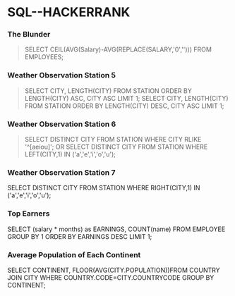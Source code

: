 # SQL--HACKERRANK

### The Blunder
 > SELECT CEIL(AVG(Salary)-AVG(REPLACE(SALARY,'0',''))) FROM EMPLOYEES;
 
 ### Weather Observation Station 5

 >  SELECT CITY, LENGTH(CITY) FROM STATION ORDER BY LENGTH(CITY) ASC, CITY ASC LIMIT 1;
    SELECT CITY, LENGTH(CITY) FROM STATION ORDER BY LENGTH(CITY) DESC, CITY ASC LIMIT 1;
    
### Weather Observation Station 6

> SELECT DISTINCT CITY FROM STATION WHERE CITY RLIKE '^[aeiou]';
OR
SELECT DISTINCT CITY FROM STATION WHERE LEFT(CITY,1) IN ('a','e','i','o','u');


### Weather Observation Station 7

SELECT DISTINCT CITY FROM STATION WHERE RIGHT(CITY,1) IN ('a','e','i','o','u');

### Top Earners

SELECT (salary * months) as EARNINGS, COUNT(name) FROM EMPLOYEE GROUP BY 1 ORDER BY EARNINGS DESC LIMIT 1;

### Average Population of Each Continent

SELECT CONTINENT, FLOOR(AVG(CITY.POPULATION))FROM COUNTRY JOIN CITY WHERE COUNTRY.CODE=CITY.COUNTRYCODE GROUP BY CONTINENT; 

